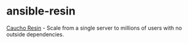 # ansible-resin

[Caucho Resin](https://caucho.com/) - Scale from a single server to millions of users with no outside dependencies.